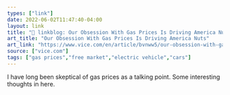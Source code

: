 ```yaml
---
types: ["link"]
date: 2022-06-02T11:47:40-04:00
layout: link
title: "🔗 linkblog: Our Obsession With Gas Prices Is Driving America Nuts'"
art_title: "Our Obsession With Gas Prices Is Driving America Nuts"
art_link: "https://www.vice.com/en/article/bvnww5/our-obsession-with-gas-prices-is-driving-america-nuts"
source: ["vice.com"]
tags: ["gas prices","free market","electric vehicle","cars"]
---
```

I have long been skeptical of gas prices as a talking point. Some interesting thoughts in here.
 
